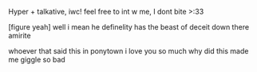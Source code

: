 Hyper + talkative, iwc! feel free to int w me, I dont bite >:33 






[figure yeah] well i mean he definelity has the beast of deceit down there amirite 

whoever that said this in ponytown i love you so much why did this made me giggle so bad
